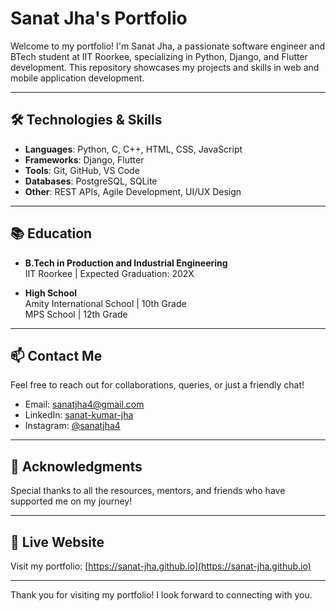 # Sanat Jha's Portfolio

Welcome to my portfolio! I'm Sanat Jha, a passionate software engineer and BTech student at IIT Roorkee, specializing in Python, Django, and Flutter development. This repository showcases my projects and skills in web and mobile application development.

---

## 🛠️ Technologies & Skills

- **Languages**: Python, C, C++, HTML, CSS, JavaScript
- **Frameworks**: Django, Flutter
- **Tools**: Git, GitHub, VS Code
- **Databases**: PostgreSQL, SQLite
- **Other**: REST APIs, Agile Development, UI/UX Design

---


## 📚 Education

- **B.Tech in Production and Industrial Engineering**  
  IIT Roorkee | Expected Graduation: 202X

- **High School**  
  Amity International School | 10th Grade  
  MPS School | 12th Grade

---

## 📫 Contact Me

Feel free to reach out for collaborations, queries, or just a friendly chat!

- Email: [sanatjha4@gmail.com](mailto:sanatjha4@gmail.com)
- LinkedIn: [sanat-kumar-jha](https://www.linkedin.com/in/sanat-kumar-jha-353429322/)
- Instagram: [@sanatjha4](https://instagram.com/sanatjha4)

---

## 📝 Acknowledgments

Special thanks to all the resources, mentors, and friends who have supported me on my journey!

---

## 🚀 Live Website

Visit my portfolio: [https://sanat-jha.github.io](https://sanat-jha.github.io)

---

Thank you for visiting my portfolio! I look forward to connecting with you.
